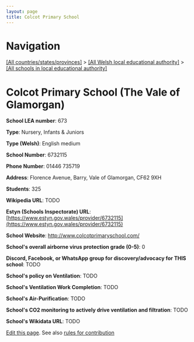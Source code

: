 ```yaml
---
layout: page
title: Colcot Primary School
---
```

# Navigation

[[All countries/states/provinces]](../../..) > [[All Welsh local educational authority]](../..) > [[All schools in local educational authority]](..)

# Colcot Primary School (The Vale of Glamorgan)

**School LEA number**: 673

**Type**: Nursery, Infants & Juniors

**Type (Welsh)**: English medium

**School Number**: 6732115

**Phone Number**: 01446 735719

**Address**: Florence Avenue, Barry, Vale of Glamorgan, CF62 9XH

**Students**: 325

**Wikipedia URL**: TODO

**Estyn (Schools Inspectorate) URL**: [https://www.estyn.gov.wales/provider/6732115](https://www.estyn.gov.wales/provider/6732115)

**School Website**: http://www.colcotprimaryschool.com/

**School's overall airborne virus protection grade (0-5)**: 0

**Discord, Facebook, or WhatsApp group for discovery/advocacy for THIS school**: TODO

**School's policy on Ventilation**: TODO

**School's Ventilation Work Completion**: TODO

**School's Air-Purification**: TODO

**School's CO2 monitoring to actively drive ventilation and filtration**: TODO

**School's Wikidata URL**: TODO




[Edit this page](https://github.com/VentilationProject/Wales/edit/prif/./The_Vale_of_Glamorgan/Colcot_Primary_School.md). See also [rules for contribution](../../../contribution-rules/)